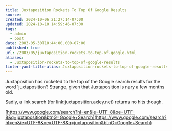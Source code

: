 ```yaml
---
title: Juxtaposition Rockets To Top Of Google Results
source: 
created: 2024-10-06 21:27:14-07:00
updated: 2024-10-10 14:59:46-07:00
tags:
  - admin
  - post
date: 2003-05-30T10:44:00.000-07:00
published: true
url: /2003/05/juxtaposition-rockets-to-top-of-google.html
aliases:
  - Juxtaposition-rockets-to-top-of-google-results
linter-yaml-title-alias: Juxtaposition-rockets-to-top-of-google-results
---
```



Juxtaposition has rocketed to the top of the Google search results for the word 'juxtaposition'! Strange, given that Juxtaposition is nary a few months old.  
  
Sadly, a link search (for link:juxtaposition.axley.net) returns no hits though.  
  
[https://www.google.com/search?hl=en&ie=UTF-8&oe=UTF-8&q=juxtaposition&btnG=Google+Search](https://www.google.com/search?hl=en&ie=UTF-8&oe=UTF-8&q=juxtaposition&btnG=Google+Search)